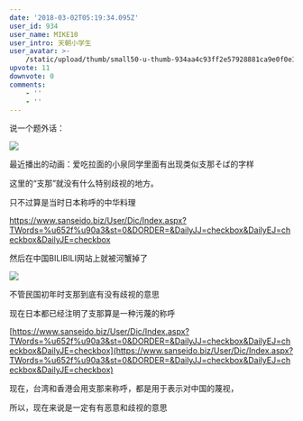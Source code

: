 ```yaml
---
date: '2018-03-02T05:19:34.095Z'
user_id: 934
user_name: MIKE10
user_intro: 天朝小学生
user_avatar: >-
    /static/upload/thumb/small50-u-thumb-934aa4c93ff2e57928881ca9e0f0e1084271ec234a7.png
upvote: 11
downvote: 0
comments:
    - ''
    - ''
---
```


说一个题外话：

![](https://pincimg.com/posts/42016/238545f1705e489526c97535e8ebded4.jpg)

最近播出的动画：爱吃拉面的小泉同学里面有出现类似支那そば的字样

这里的“支那”就没有什么特别歧视的地方。  

只不过算是当时日本称呼的中华料理

https://www.sanseido.biz/User/Dic/Index.aspx?TWords=%u652f%u90a3&st=0&DORDER=&DailyJJ=checkbox&DailyEJ=checkbox&DailyJE=checkbox  

  

然后在中国BILIBILI网站上就被河蟹掉了

![](https://pincimg.com/posts/42016/c334d7f05edfac3c188ee58a6d8082de.jpg)

  

不管民国初年时支那到底有没有歧视的意思

现在日本都已经注明了支那算是一种污蔑的称呼

[https://www.sanseido.biz/User/Dic/Index.aspx?TWords=%u652f%u90a3&st=0&DORDER=&DailyJJ=checkbox&DailyEJ=checkbox&DailyJE=checkbox](https://www.sanseido.biz/User/Dic/Index.aspx?TWords=%u652f%u90a3&st=0&DORDER=&DailyJJ=checkbox&DailyEJ=checkbox&DailyJE=checkbox)

现在，台湾和香港会用支那来称呼，都是用于表示对中国的蔑视，

所以，现在来说是一定有有恶意和歧视的意思
